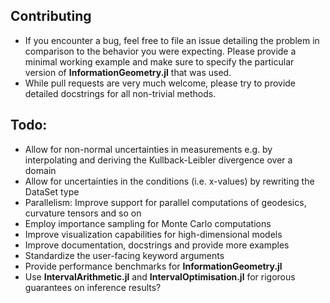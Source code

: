 

## Contributing

* If you encounter a bug, feel free to file an issue detailing the problem in comparison to the behavior you were expecting. Please provide a minimal working example and make sure to specify the particular version of **InformationGeometry.jl** that was used.
* While pull requests are very much welcome, please try to provide detailed docstrings for all non-trivial methods.

Todo:
-----
* Allow for non-normal uncertainties in measurements e.g. by interpolating and deriving the Kullback-Leibler divergence over a domain
* Allow for uncertainties in the conditions (i.e. x-values) by rewriting the DataSet type
* Parallelism: Improve support for parallel computations of geodesics, curvature tensors and so on
* Employ importance sampling for Monte Carlo computations
* Improve visualization capabilities for high-dimensional models
* Improve documentation, docstrings and provide more examples
* Standardize the user-facing keyword arguments
* Provide performance benchmarks for **InformationGeometry.jl**
* Use **IntervalArithmetic.jl** and **IntervalOptimisation.jl** for rigorous guarantees on inference results?
